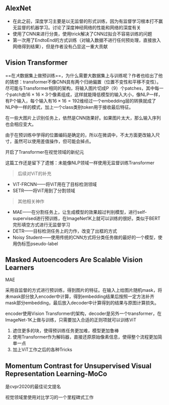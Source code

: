 ## AlexNet

* 在此之前，深度学习主要是以无监督的形式训练，因为有监督学习根本打不赢无监督的机器学习。讨论了深度神经网络的性能和网络的深度有关
* 使用了CNN来进行分类，使用trick解决了CNN过拟合不容易训练的问题
* 第一次用了EndtoEnd的方式训练（对输入数据不进行任何预处理，直接放入网络得到结果），但是作者没有凸显这一重大贡献 

## Vision Transformer

==在*大*数据集上做预训练==，为什么需要大数据集上与训练呢？作者也给出了他的猜想：transformer不像CNN具有两个归纳偏置（位置不变性和平移不变性）。尽可能与Transformer相同的架构，将输入图片切成P（9）个patches，其中每一个patch由$16\times 16\times 3$个像素组成，这样就能降低模型的输入大小，像NLP一样，有P个输入，每个输入有$16\times16=192$维经过一个embedding层的转换就成了NLP中一样的模式，加上一个class类别token用于接收最后特征。

在一些大图片上识别任务上，依然是CNN效果好。如果图片太大，那么输入序列也会相应变大。

由于在预训练中学得的位置编码是确定的，所以在微调中，不太方面更改输入尺寸，虽然可以使用差值操作，但可能会掉点。

开启了Transformer在视觉领域的新纪元

这篇工作还是留下了遗憾：未能像NLP领域一样使用无监督训练Transformer 

> 后续对ViT的补充

* ViT-FRCNN——将ViT用在了目标检测领域
* SETR——将ViT用到了分割领域

> 其他相关神作

* MAE——在分割任务上，让生成模型的效果超过判别模型，进行self- supervised进行预训练，在ImageNet1K上就可以训练的很好。类似于BERT完形填空方式进行无监督学习
* DETR——目标检测任务上的力作，改变了出框的方式
* Noisy Student——使用传统的CNN方式将分类任务做的最好的一个模型，使用伪标签pseudo-label

## Masked Autoencoders Are Scalable Vision Learners

MAE

采用自监督的方式进行预训练，得到图片的特征。在输入上给图片随机mask，将未mask部分放入encoder中计算，得到embedding结果后按照一定方法补齐mask部分embedding，最后放入decoder中计算得到的结果与原图计算损失。

encoder使用Vision Transformer的架构，decoder是另外一个transformer，在ImageNet-1K上做与训练，只需要加入合适的正则项就可以训练ViT

1. 遮住更多的块，使得预训练任务更加难，模型更加鲁棒
2. 使用Transformer作为解码器，直接还原原始像素信息，使得整个流程更加简单一点
3. 加上ViT工作之后的各种Tricks

## Momentum Contrast for Unsupervised Visual Representation Learning-MoCo

是cvpr2020的最佳论文提名

视觉领域里使用对比学习的一个里程碑式工作

